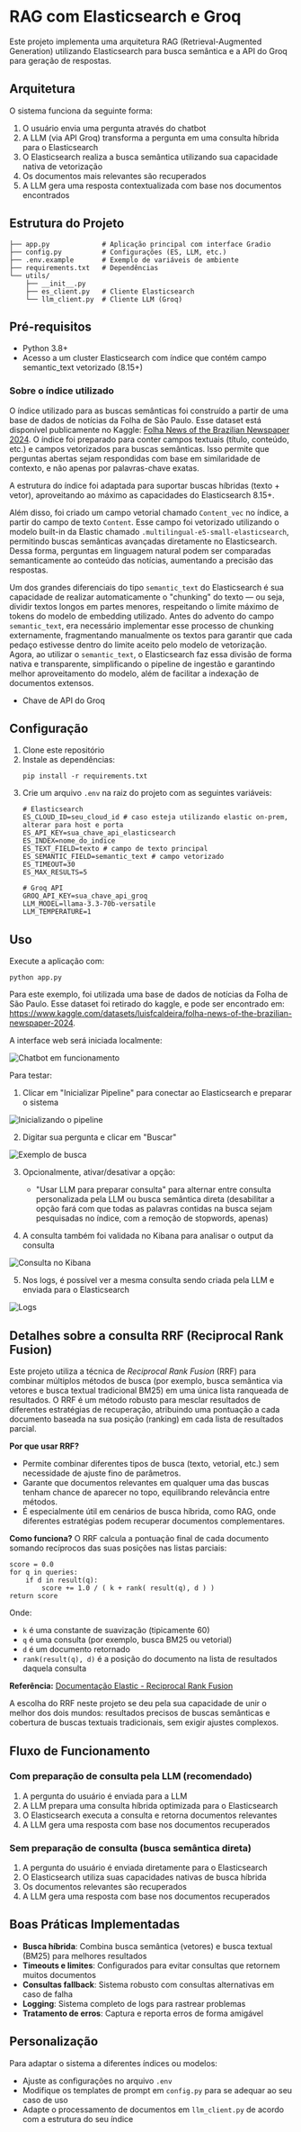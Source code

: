 # RAG com Elasticsearch e Groq

Este projeto implementa uma arquitetura RAG (Retrieval-Augmented Generation) utilizando Elasticsearch para busca semântica e a API do Groq para geração de respostas.

## Arquitetura

O sistema funciona da seguinte forma:
1. O usuário envia uma pergunta através do chatbot
2. A LLM (via API Groq) transforma a pergunta em uma consulta híbrida para o Elasticsearch
3. O Elasticsearch realiza a busca semântica utilizando sua capacidade nativa de vetorização
4. Os documentos mais relevantes são recuperados
5. A LLM gera uma resposta contextualizada com base nos documentos encontrados

## Estrutura do Projeto

```
├── app.py             # Aplicação principal com interface Gradio
├── config.py          # Configurações (ES, LLM, etc.)
├── .env.example       # Exemplo de variáveis de ambiente
├── requirements.txt   # Dependências
└── utils/
    ├── __init__.py
    ├── es_client.py   # Cliente Elasticsearch
    └── llm_client.py  # Cliente LLM (Groq)
```

## Pré-requisitos

- Python 3.8+
- Acesso a um cluster Elasticsearch com índice que contém campo semantic_text vetorizado (8.15+)

### Sobre o índice utilizado

O índice utilizado para as buscas semânticas foi construído a partir de uma base de dados de notícias da Folha de São Paulo. Esse dataset está disponível publicamente no Kaggle: [Folha News of the Brazilian Newspaper 2024](https://www.kaggle.com/datasets/luisfcaldeira/folha-news-of-the-brazilian-newspaper-2024). O índice foi preparado para conter campos textuais (título, conteúdo, etc.) e campos vetorizados para buscas semânticas. Isso permite que perguntas abertas sejam respondidas com base em similaridade de contexto, e não apenas por palavras-chave exatas.

A estrutura do índice foi adaptada para suportar buscas híbridas (texto + vetor), aproveitando ao máximo as capacidades do Elasticsearch 8.15+.

Além disso, foi criado um campo vetorial chamado `Content_vec` no índice, a partir do campo de texto `Content`. Esse campo foi vetorizado utilizando o modelo built-in da Elastic chamado `.multilingual-e5-small-elasticsearch`, permitindo buscas semânticas avançadas diretamente no Elasticsearch. Dessa forma, perguntas em linguagem natural podem ser comparadas semanticamente ao conteúdo das notícias, aumentando a precisão das respostas.

Um dos grandes diferenciais do tipo `semantic_text` do Elasticsearch é sua capacidade de realizar automaticamente o "chunking" do texto — ou seja, dividir textos longos em partes menores, respeitando o limite máximo de tokens do modelo de embedding utilizado. Antes do advento do campo `semantic_text`, era necessário implementar esse processo de chunking externamente, fragmentando manualmente os textos para garantir que cada pedaço estivesse dentro do limite aceito pelo modelo de vetorização. Agora, ao utilizar o `semantic_text`, o Elasticsearch faz essa divisão de forma nativa e transparente, simplificando o pipeline de ingestão e garantindo melhor aproveitamento do modelo, além de facilitar a indexação de documentos extensos.

- Chave de API do Groq

## Configuração

1. Clone este repositório
2. Instale as dependências:
   ```
   pip install -r requirements.txt
   ```
3. Crie um arquivo `.env` na raiz do projeto com as seguintes variáveis:
   ```
   # Elasticsearch
   ES_CLOUD_ID=seu_cloud_id # caso esteja utilizando elastic on-prem, alterar para host e porta
   ES_API_KEY=sua_chave_api_elasticsearch
   ES_INDEX=nome_do_indice
   ES_TEXT_FIELD=texto # campo de texto principal
   ES_SEMANTIC_FIELD=semantic_text # campo vetorizado
   ES_TIMEOUT=30
   ES_MAX_RESULTS=5
   
   # Groq API
   GROQ_API_KEY=sua_chave_api_groq
   LLM_MODEL=llama-3.3-70b-versatile
   LLM_TEMPERATURE=1
   ```

## Uso

Execute a aplicação com:
```
python app.py
```

Para este exemplo, foi utilizada uma base de dados de notícias da Folha de São Paulo. Esse dataset foi retirado do kaggle, e pode ser encontrado em: https://www.kaggle.com/datasets/luisfcaldeira/folha-news-of-the-brazilian-newspaper-2024.

A interface web será iniciada localmente:

![Chatbot em funcionamento](imagens/imagem1.png)

Para testar:
1. Clicar em "Inicializar Pipeline" para conectar ao Elasticsearch e preparar o sistema

![Inicializando o pipeline](imagens/imagem2.png)

2. Digitar sua pergunta e clicar em "Buscar"

![Exemplo de busca](imagens/imagem3.png)

3. Opcionalmente, ativar/desativar a opção:
   - "Usar LLM para preparar consulta" para alternar entre consulta personalizada pela LLM ou busca semântica direta (desabilitar a opção fará com que todas as palavras contidas na busca sejam pesquisadas no índice, com a remoção de stopwords, apenas)

4. A consulta também foi validada no Kibana para analisar o output da consulta

![Consulta no Kibana](imagens/imagem4.png)

5. Nos logs, é possível ver a mesma consulta sendo criada pela LLM e enviada para o Elasticsearch

![Logs](imagens/imagem5.png)

## Detalhes sobre a consulta RRF (Reciprocal Rank Fusion)

Este projeto utiliza a técnica de *Reciprocal Rank Fusion* (RRF) para combinar múltiplos métodos de busca (por exemplo, busca semântica via vetores e busca textual tradicional BM25) em uma única lista ranqueada de resultados. O RRF é um método robusto para mesclar resultados de diferentes estratégias de recuperação, atribuindo uma pontuação a cada documento baseada na sua posição (ranking) em cada lista de resultados parcial.

**Por que usar RRF?**
- Permite combinar diferentes tipos de busca (texto, vetorial, etc.) sem necessidade de ajuste fino de parâmetros.
- Garante que documentos relevantes em qualquer uma das buscas tenham chance de aparecer no topo, equilibrando relevância entre métodos.
- É especialmente útil em cenários de busca híbrida, como RAG, onde diferentes estratégias podem recuperar documentos complementares.

**Como funciona?**
O RRF calcula a pontuação final de cada documento somando recíprocos das suas posições nas listas parciais:

```
score = 0.0
for q in queries:
    if d in result(q):
        score += 1.0 / ( k + rank( result(q), d ) )
return score
```
Onde:
- `k` é uma constante de suavização (tipicamente 60)
- `q` é uma consulta (por exemplo, busca BM25 ou vetorial)
- `d` é um documento retornado
- `rank(result(q), d)` é a posição do documento na lista de resultados daquela consulta

**Referência:** [Documentação Elastic - Reciprocal Rank Fusion](https://www.elastic.co/docs/reference/elasticsearch/rest-apis/reciprocal-rank-fusion)

A escolha do RRF neste projeto se deu pela sua capacidade de unir o melhor dos dois mundos: resultados precisos de buscas semânticas e cobertura de buscas textuais tradicionais, sem exigir ajustes complexos.

## Fluxo de Funcionamento

### Com preparação de consulta pela LLM (recomendado)
1. A pergunta do usuário é enviada para a LLM
2. A LLM prepara uma consulta híbrida optimizada para o Elasticsearch
3. O Elasticsearch executa a consulta e retorna documentos relevantes
4. A LLM gera uma resposta com base nos documentos recuperados

### Sem preparação de consulta (busca semântica direta)
1. A pergunta do usuário é enviada diretamente para o Elasticsearch
2. O Elasticsearch utiliza suas capacidades nativas de busca híbrida
3. Os documentos relevantes são recuperados
4. A LLM gera uma resposta com base nos documentos recuperados

## Boas Práticas Implementadas

- **Busca híbrida**: Combina busca semântica (vetores) e busca textual (BM25) para melhores resultados
- **Timeouts e limites**: Configurados para evitar consultas que retornem muitos documentos
- **Consultas fallback**: Sistema robusto com consultas alternativas em caso de falha
- **Logging**: Sistema completo de logs para rastrear problemas
- **Tratamento de erros**: Captura e reporta erros de forma amigável

## Personalização

Para adaptar o sistema a diferentes índices ou modelos:
- Ajuste as configurações no arquivo `.env`
- Modifique os templates de prompt em `config.py` para se adequar ao seu caso de uso
- Adapte o processamento de documentos em `llm_client.py` de acordo com a estrutura do seu índice
